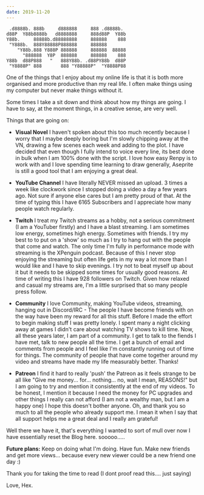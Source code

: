 ```yaml
---
date: 2019-11-20
---
```


	 .d8888b. 888b     d888888     888 .d8888b.
	d88P  Y88b8888b   d8888888     888d88P  Y88b
	Y88b.     88888b.d88888888     888888    888
	 "Y888b.  888Y88888P888888     888888
	    "Y88b.888 Y888P 888888     888888  88888
	      "888888  Y8P  888888     888888    888
	Y88b  d88P888   "   888Y88b. .d88PY88b  d88P
	 "Y8888P" 888       888 "Y88888P"  "Y8888P88

One of the things that I enjoy about my online life is that it is both more organised and more productive than my real life. I often make things using my computer but never make things without it.

Some times I take a sit down and think about how my things are going. I have to say, at the moment things, in a creative sense, are very well.

Things that are going on:

* **Visual Novel** I haven't spoken about this too much recently because I worry that I maybe deeply boring but I'm slowly chipping away at the VN, drawing a few scenes each week and adding to the plot. I have decided that even though I fully intend to voice every line, its best done in bulk when I am 100% done with the script. I love how easy Renpy is to work with and I love spending time learning to draw generally, Aseprite is still a good tool that I am enjoying a great deal.

* **YouTube Channel** I have literally NEVER missed an upload. 3 times a week like clockwork since I stopped doing a video a day a few years ago. Not sure if anyone else cares but I am pretty proud of that. At the time of typing this I have 6165 Subscribers and I appreciate how many people watch regularly.

* **Twitch** I treat my Twitch streams as a hobby, not a serious commitment (I am a YouTuber firstly) and I have a blast streaming. I am sometimes low energy, sometimes high energy. Sometimes with friends. I try my best to to put on a 'show' so much as I try to hang out with the people that come and watch. The only time I'm fully in performance mode with streaming is the XPenguin podcast. Because of this I never stop enjoying the streaming but often life gets in my way a lot more than I would like and I have to skip evenings. I try not to beat myself up about it but it needs to be skipped some times for usually good reasons. At time of writing this I have 928 followers on Twitch. Given how relaxed and casual my streams are, I'm a little surprised that so many people press follow.

* **Community** I love Community, making YouTube videos, streaming, hanging out in Discord/IRC - The people I have become friends with on the way have been my reward for all this stuff. Before I made the effort to begin making stuff I was pretty lonely. I spent many a night clicking away at games I didn't care about watching TV shows to kill time. Now, all these years later, I am part of a community. I get to talk to the fiends I have met, talk to new people all the time. I get a bunch of email and comments from people and I feel like I'm constantly running out of time for things. The community of people that have come together around my video and streams have made my life measurably better. Thanks!

* **Patreon** I find it hard to really 'push' the Patreon as it feels strange to be all like "Give me money... for... nothing... no, wait I mean, REASONS!" but I am going to try and mention it consistently at the end of my videos. To be honest, I mention it because I need the money for PC upgrades and other things I really can not afford (I am not a wealthy man, but I am a happy one) I hope this doesn't bother anyone. Oh, and thank you so much to all the people who already support me. I mean it when I say that all support helps me a great deal and I really am grateful!

Well there we have it, that's everything I wanted to sort of mull over now I have essentially reset the Blog here. sooooo.....

**Future plans:** Keep on doing what I'm doing. Have fun. Make new friends and get more views... because every new viewer could be a new friend one day :)

Thank you for taking the time to read (I dont proof read this.... just saying)

Love, Hex.
